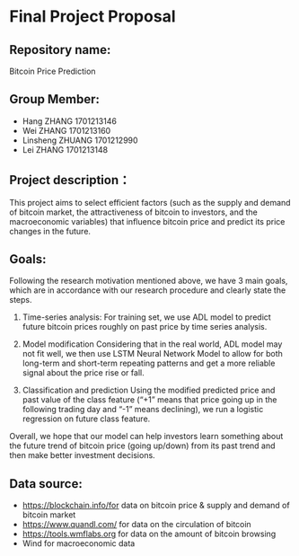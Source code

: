 # Final Project Proposal

## Repository name: 
Bitcoin Price Prediction

## Group Member:
* Hang ZHANG        1701213146
* Wei ZHANG         1701213160
* Linsheng ZHUANG   1701212990
* Lei ZHANG         1701213148

## Project description：
This project aims to select efficient factors (such as the supply and demand of bitcoin market, the attractiveness of bitcoin to investors, and the macroeconomic variables) that influence bitcoin price and predict its price changes in the future.

## Goals:
Following the research motivation mentioned above, we have 3 main goals, which are in accordance with our research procedure and clearly state the steps.

1. Time-series analysis: 
For training set, we use ADL model to predict future bitcoin prices roughly on past price by time series analysis.

2. Model modification
Considering that in the real world, ADL model may not fit well, we then use LSTM Neural Network Model to allow for both long-term and short-term repeating patterns and get a more reliable signal about the price rise or fall. 

3. Classification and prediction 
Using the modified predicted price and past value of the class feature (“+1” means that price going up in the following trading day and “-1” means declining), we run a logistic regression on future class feature.

Overall, we hope that our model can help investors learn something about the future trend of bitcoin price (going up/down) from its past trend and then make better investment decisions.

## Data source:
* https://blockchain.info/for data on bitcoin price & supply and demand of bitcoin market
* https://www.quandl.com/ for data on the circulation of bitcoin
* https://tools.wmflabs.org for data on the amount of bitcoin browsing
* Wind for macroeconomic data

